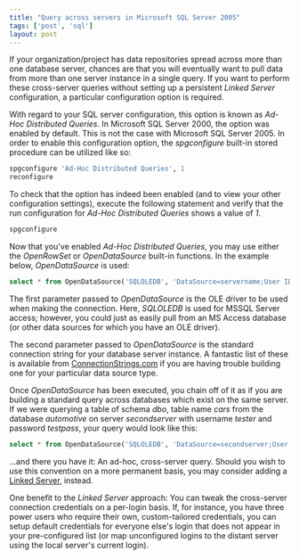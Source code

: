 ```yaml
---
title: "Query across servers in Microsoft SQL Server 2005"
tags: ['post', 'sql']
layout: post
---
```


If your organization/project has data repositories spread across more
than one database server, chances are that you will eventually want to
pull data from more than one server instance in a single query. If you
want to perform these cross-server queries without setting up a
persistent *Linked Server* configuration, a particular configuration
option is required.<!--more-->

With regard to your SQL server configuration, this option is known as
*Ad-Hoc Distributed Queries*. In Microsoft SQL Server 2000, the option
was enabled by default. This is not the case with Microsoft SQL Server
2005. In order to enable this configuration option, the *spgconfigure*
built-in stored procedure can be utilized like so:


```sql
spgconfigure 'Ad-Hoc Distributed Queries', 1
reconfigure
```

To check that the option has indeed been enabled (and to view your other
configuration settings), execute the following statement and verify that
the run configuration for *Ad-Hoc Distributed Queries* shows a value of
*1*.

```sql
spgconfigure
```

Now that you've enabled *Ad-Hoc Distributed Queries*, you may use either
the *OpenRowSet* or *OpenDataSource* built-in functions. In the example
below, *OpenDataSource* is used:

```sql
select * from OpenDataSource('SQLOLEDB', 'DataSource=servername;User ID=user;Password=password').databasename.schema.tablename
```

The first parameter passed to *OpenDataSource* is the OLE driver to be
used when making the connection. Here, *SQLOLEDB* is used for MSSQL
Server access; however, you could just as easily pull from an MS Access
database (or other data sources for which you have an OLE driver).

The second parameter passed to *OpenDataSource* is the standard
connection string for your database server instance. A fantastic list of
these is available from
[ConnectionStrings.com](https://www.connectionstrings.com) if you are
having trouble building one for your particular data source type.

Once *OpenDataSource* has been executed, you chain off of it as if you
are building a standard query across databases which exist on the same
server. If we were querying a table of schema *dbo*, table name *cars*
from the database *automotive* on server *secondserver* with username
*tester* and password *testpass*, your query would look like this:

```sql
select * from OpenDataSource('SQLOLEDB', 'DataSource=secondserver;User ID=tester;Password=testpass').automotive.dbo.cars
```

...and there you have it: An ad-hoc, cross-server query. Should you wish
to use this convention on a more permanent basis, you may consider
adding a [Linked
Server](https://msdn.microsoft.com/en-us/library/ms188279.aspx), instead.

One benefit to the *Linked Server* approach: You can tweak the
cross-server connection credentials on a per-login basis. If, for
instance, you have three power users who require their own,
custom-tailored credentials, you can setup default credentials for
everyone else's login that does not appear in your pre-configured list
(or map unconfigured logins to the distant server using the local
server's current login).
